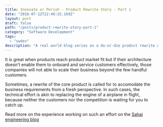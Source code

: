 ```yaml
---
title: Innovate or Perish - Product Rewrite Story - Part 1
date: "2016-07-12T22:40:32.169Z"
layout: post
draft: false
path: "/posts/product-rewrite-story-part-1"
category: "Software Development"
tags:
  - "swdev"
description: "A real world blog series on a do-or-die product rewrite engagement from the trenches."
---
```


It is great when products reach product market fit but if their architecture doesn't enable them to onboard and service customers effectively, those companies will not able to scale their business beyond the few handful customers.

Sometimes, a rewrite of the core product is called for to accomodate the business requirements from a fresh perspective.
In such cases, the technical effort is akin to replacing the engine of a airplane in flight, because neither the customers nor the competition is waiting for you to catch up.

Read more on the experience working on such an effort on the [Sahaj engineering blog](https://www.sahajsoft.com/blog/product-rewrite-story-part-1/)

